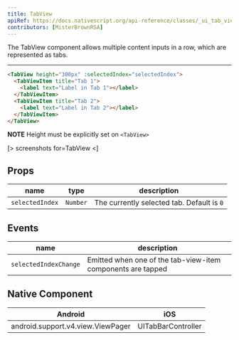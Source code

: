 ```yaml
---
title: TabView
apiRef: https://docs.nativescript.org/api-reference/classes/_ui_tab_view_.tabview
contributors: [MisterBrownRSA]
---
```


The TabView component allows multiple content inputs in a row, which are represented as tabs.

---

```html
<TabView height="300px" :selectedIndex="selectedIndex">
  <TabViewItem title="Tab 1">
    <label text="Label in Tab 1"></label>
  </TabViewItem>
  <TabViewItem title="Tab 2">
    <label text="Label in Tab 2"></label>
  </TabViewItem>
</TabView>
```

**NOTE** Height must be explicitly set on `<TabView>`

[> screenshots for=TabView <]

## Props

| name | type | description |
|------|------|-------------|
| `selectedIndex` | `Number` | The currently selected tab. Default is `0`

## Events

| name | description |
|------|-------------|
| `selectedIndexChange`| Emitted when one of the tab-view-item components are tapped

## Native Component
| Android | iOS |
|---------|-----|
| android.support.v4.view.ViewPager | UITabBarController